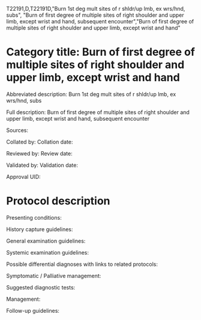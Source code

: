 T22191,D,T22191D,"Burn 1st deg mult sites of r shldr/up lmb, ex wrs/hnd, subs", "Burn of first degree of multiple sites of right shoulder and upper limb, except wrist and hand, subsequent encounter","Burn of first degree of multiple sites of right shoulder and upper limb, except wrist and hand"
# Category title: Burn of first degree of multiple sites of right shoulder and upper limb, except wrist and hand

Abbreviated description: Burn 1st deg mult sites of r shldr/up lmb, ex wrs/hnd, subs

Full description: Burn of first degree of multiple sites of right shoulder and upper limb, except wrist and hand, subsequent encounter

Sources:

Collated by:
Collation date:

Reviewed by:
Review date:

Validated by:
Validation date:

Approval UID:

# Protocol description

Presenting conditions:

History capture guidelines:

General examination guidelines:

Systemic examination guidelines:

Possible differential diagnoses with links to related protocols:

Symptomatic / Palliative management:

Suggested diagnostic tests:

Management:

Follow-up guidelines:
